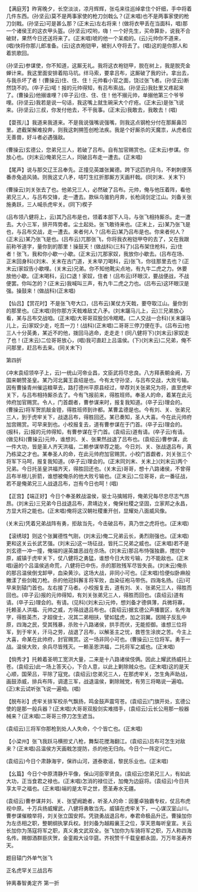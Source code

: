 <!-- { "loadSidebar": true } -->
【满庭芳】昨宵晚夕，长空淡淡，凉月辉辉，张屯来往巡绰拿住个奸细，手中将着几件东西。(孙坚云)莫不是两事家使的枪刀剑戟么？(正末唱)也不是两事家使的枪刀剑戟。(孙坚云)可是甚么那？(正末云)左右将来！(做将衣甲丢在当面科，唱)那一个诸侯王的这衣甲头盔。(孙坚云)哎哟，嗨！一个好先生，买命算卦，说我不合破财，果然今日还送将来了。(正末唱)唬的他一个呆痴的。(云)元帅你不道来，(唱)快将你那儿郎准备。(云)这衣袍铠甲，被别人夺将去了。(唱)这的是你那人和着凯歌回。

(孙坚云)参谋使，你不知道，这厮无礼。我将这衣袍铠甲，脱在树上，我是脱壳金蝉计来。我这里面安排着陷马坑。绊马索，要拿吕布，这厮破了我的计。拿出去，与我杀坏了者！(曹操云)住、住、住！元帅看小官之面，饶过张飞者。(孙坚云)断然饶不的。(卒子云)喏！报的元帅得知，有吕布索战。(孙坚云)我肚里又疼起来了。(曹操云)他搦谁哩？(卒子云)住、住、住！他不搦元帅，单搦他第三个爷爷哩。(孙坚云)我若是说一句话，我这嘴上就生碗采大个疔疮。(正末云)是张飞说来。(孙坚云)三叔，你发付他去，不干我事。(正末云)我敢去，我敢去！(唱)

【耍孩儿】我道来我道来。不是我说强嘴说强嘴，则我这点钢枪分付在那厮鼻凹里。遮截架解难投奔，则我这刺搠签创枪法疾。我是个好厮杀的天魔祟，从虎者应无善兽，好斗者必遇强敌。

(曹操云)玄德公，您弟兄三人，若破了吕布。自有加官赐赏也。(正末云)参谋。你放心也。(刘末云)俺弟兄三人，同破吕布走一遭去。(正末唱)

【尾声】说与那交辽王吕奉先。正撞见英雄张翼德。跨下这匹豹月乌，不剌刺便荡番赤兔追风骑。则我这丈八矛，咭叮生扛折那厮方天画杆戟。(同刘末、关末下)

(曹操云)刘关张去了也。他弟兄三人，必然破了吕布。元帅，俺与他压着阵，看他弟兄三人，与吕布交锋，走一遭去。款纵乌骓豹月奔，长枪阔剑定江山。刘备关张施勇跃，三人喊杀虎牢关。(同下)楔子

(吕布领八健将上，云)其乃吕布是也，领着本部下人马，与张飞相持厮杀。走一遭去。大小三军，排开阵势者。尘土起处。张飞敢待来也。(正末上，云)某乃张飞是也，与吕布交战，走一遭去。来者何人？(吕布云)某乃吕布是也。你来者何人？(正末云)某乃张飞是也。(吕布云)兀那张飞，你将我衣袍铠甲夺的去了，又在我跟前称爷道字，量你到的那里！操鼓天！(做战科)(三科了)(吕布架住枪科，云)住者！张飞，我和你小歇一小歇。(正末云)兀那家奴，我放你小歇去。(吕布在场、正末回身科)(刘末、关末在古门道，关末举刀喝科，云)张飞，你往那里去也？(正末云)家奴告小歇哩。(关末云)兄弟。你不知他靴尖点地，有九牛二虎之力。休要放他小歇。(正末喝科，云)口退！家奴，住者！(吕布云)环眼汉，要战便战，不战便罢。你叫怎的？(正末云)我喊叫三声，有九牛二虎之力也。(吕布云)这环眼汉是强。操鼓来！(做战科)(正末唱)

【仙吕】【赏花时】不是张飞夸大口，(吕布云)某仗方天戟，要夺取江山。量你到的那里也。(正末唱)则你那方天戟难敌丈八矛。(刘末躧马儿上，云)三兄弟放心看，某与吕布交战咱。(正末唱)大哥哥双股剑冷飕飕。(二人交战一合科)(关末躧马儿上，云)家奴少走，吃吾一刀！(战科)(正末唱)二哥哥三停刀便在手。(吕布云)他三人十分英勇，某近不的他，拨回马逃命，走走走！(同八健将下)(刘末云)家奴走了也！(正末云)二位哥哥放心，(唱)我可直赶上吕温侯。(下)(刘末云)二兄弟，俺不问那里，赶吕布去来。(同关末下)


第四折

(冲末袁绍领卒子上，云)一统山河帝业昌，文臣武将尽忠良。八方拜表朝金阙，万国来朝赞圣皇。某乃河北冀王袁绍是也。今有太守孙坚，与吕布交战，大败亏输。因有曹操青州催运粮草去，路打德州平原县经过，举荐刘关张弟兄为将，直至虎牢关下，与吕布相持厮杀去了。今有飞报前来，得胜班师。奉圣人的命，着某在此元帅府加官赐赏。令人，门首觑者，曹参谋来时，报复我知道。(卒子云)理会的。(曹操云)将军贺凯敲金镫，得胜班师到许都。某曹孟德是也。今有刘、关、张弟兄三人，到于虎牢关下，战退吕布，得胜回还。某已奏知，圣人大喜。今在此元帅府加宫赐赏。可早来到也。小校报复去，道有曹参谋在于门首。(卒子云)理会的。(报科，云)报的元帅得知，有曹参谋在于门首。(袁绍云)道有请。(卒子云)有请。(做见科)(曹操云)元帅，谁想刘、关、张果然战退了吕布也。(袁绍云)曹参谋，此一件大功，皆是圣人齐天洪福，二赖参谋举荐之能。今日刘、关、张战退吕布，真乃栋梁之才也。某奉圣人的命，在此元帅府加官赐赏。小校门首觑者，刘关张三个将军下马呵，报复我知道。(卒子云)理会的。(正末同刘末、关末上)(刘末云)两个兄弟。今日托圣皇洪福齐天，得胜回还也。(关末云)哥哥，想十八路诸侯，不曾得吕布半根儿折箭，谁想被俺杀的他大败亏输也。(正末云)二位哥哥，此一番征战，若不是俺弟兄三人战退吕布，岂有今日也呵！(唱)

【正宫】【端正好】今日个奉圣敕战温侯，驱士马擒贼将，俺弟兄每尽忠尽志气昂昂。(刘末云)三兄弟今日战退吕布，肃靖边关，俺保社稷之坚固，立家邦之永昌，方显大将之能也。(正末唱)俺将这汉朝社稷重开创，显耀处八面威风像。

(关末云)凭着兄弟战阵有勇，拒敌当先，今击破吕布，真乃世之虎将也。(正末唱)

【滚绣球】则这个张翼德性气刚，(刘末云)俺二兄弟云长，勇烈刚强也。(正末唱)更和这关云长武艺强。(刘末云)这一场征战，皆托二兄弟之威也。(正末唱)若不是刘玄德一冲一撞，俺端的逞英雄恶战在杀场。(刘末云)那吕布恃强独霸，搅扰中原，威镇于虎牢关下，仗八健将之勇猛，谁想今日大败亏输，力不能敌也。(正末唱)逼的个吕温侯逃命荒，八健将已中伤，杀的那败残军尽皆失丧。(刘末云)俺杀的那吕温侯倒戈卸甲，血染黄沙。这场大战，非同小可也。(正末唱)恰便似卧麻般撇漾了些剑戟刀枪。杀的他冠斜獬豸将军败，血染征袍马带伤。四海名扬。(云)可早来到辕门首也。左右接了马者。小校报复去，道有刘、关、张弟兄三人，得胜而回也。(卒子云)报的元帅得知，有刘关张弟兄三人，得胜而回也。(袁绍云)道有请。(卒子云)理会的。有请。(见科)(刘末云)元帅，想刘备才德俱薄，兵微将寡，托赖圣人洪福、元帅之威，方得战退吕布也。(袁绍云)据玄德公声播寰区，名传海字，得胜英杰，才超俊士，况其二弟相扶，譬如猛虎，加之羽翼。因贼子反乱中原，四海之民，受其残暴，杀败十八路诸侯，拱手而伏，无能拒御。谁想三位将军，到于牢关，汗马之劳，战退了吕布，以解圣主之忧，救苍生涂炭之苦。今主上大喜，命某在此帅府，封官赐赏。这一场非同小可也。(曹操云)三位将军。勇于一战。温侯大败，余兵尽皆残灭。一赖圣恩洪福，二托将军之威也。(正末唱)

【倘秀才】托赖着圣明工宽洪大量，二来是十八路诸侯伎俩。因此上耀武扬威托上苍。(袁绍云)此一场上答天心，下合人意，以此上剿除贼众也。(正末唱)这的是天心顺，国荣吕，平除了寇党。(袁绍云)您弟兄三人，在那虎牢关，怎生角声助战，画鼓添威，排兵布阵，调遣三军，战退温侯，剿除贼党，有劳三将略说一遍咱。(正)末云试听张飞说一遍咱。(唱)

【脱布衫】虎牢关排军校杀气飘扬，鸣金鼓声震穹苍。(袁绍云)门旗开处，玄德公使的是那一般兵器？(正末唱)大哥哥双股剑实难措手，(袁绍云)云长公用那一般器械来？(正末唱)二哥哥三停刀怎生遮当。

(袁绍云)三将军你那枪到处人人失命，个个皆亡也。(正末唱)

【小梁州】张飞我跃马横担丈八枪，舞梨花搅海翻江。(袁绍云)吕布可怎生对敌来？(正末唱)吕温侯方天画戟怎提防，杀的他无归向。今日个一阵定兴亡。

(袁绍云)今日个肃静海宇，保祚山河，道泰歌谣，黎民乐业也。(正末唱)

【幺篇】今日个中原清静升平像，保山河臣宰贤良。(袁绍云)您弟兄三人，有如此大功，正当食君之禄也。(正末唱)怎消的禄位迁，加俺为边庭将。(袁绍云)今日共享太平之福也。(正末唱)端的是太平之世，愿圣寿水无疆。

(袁绍云)曹参谋并刘、关、张望阙跪者，听圣人的命：因董卓独霸专权，仗吕布虎视中原。十万兵扬威耀武，八健将勇敢当先。威镇在虎牢关下，一心谋汉室山川。曹参谋催粮举将，刘关张立国安邦。凭骁勇战退吕布，奉君命极品升迁。曹操加你为左丞相之职，整朝纲执掌兵权。封刘备为越殿襄王之位，享天恩每听皇宣。关云长加你为荡寇将军之职，真义勇文武双全。张飞加你为车骑将军之职，万人称四海名传。赐御酒群臣庆贺，金銮殿大设华筵。齐祝赞千千载皇都永固，万万年圣寿齐天。

题目辕门外单气张飞

正名虎罕关三战吕布
　




钟离春智勇定齐
第一折

